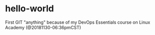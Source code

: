 # hello-world
First GIT "anything" because of my DevOps Essentials course on Linux Academy
(@20181130-06:36pmCST)

